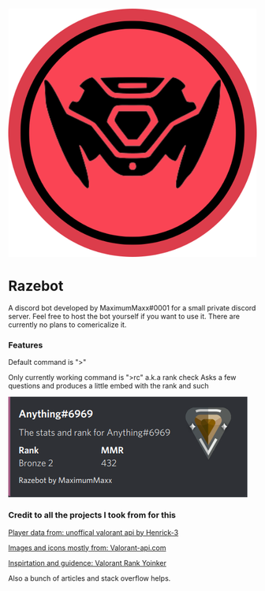 ![Logo](https://github.com/MaximumMaxxx/Razebot/blob/main/assets/Valobot%20logo%20raze%20thicckened.png?raw=true?thumbnail)


# Razebot
A discord bot developed by MaximumMaxx#0001 for a small private discord server.
Feel free to host the bot yourself if you want to use it. There are currently no plans to comericalize it.

<h3>Features</h3>
Default command is ">"

Only currently working command is ">rc" a.k.a rank check
Asks a few questions and produces a little embed with the rank and such

![Screenshot](https://github.com/MaximumMaxxx/Razebot/blob/main/assets/razebot%20sample%20output.png?raw=true)


<h3>Credit to all the projects I took from for this</h3>

[Player data from: unoffical valorant api by Henrick-3](https://github.com/Henrik-3/unofficial-valorant-api)

[Images and icons mostly from: Valorant-api.com](https://dash.valorant-api.com)

[Inspirtation and guidence: Valorant Rank Yoinker](https://github.com/isaacKenyon/VALORANT-rank-yoinker)

Also a bunch of articles and stack overflow helps.
